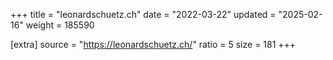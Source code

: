 +++
title = "leonardschuetz.ch"
date = "2022-03-22"
updated = "2025-02-16"
weight = 185590

[extra]
source = "https://leonardschuetz.ch/"
ratio = 5
size = 181
+++
